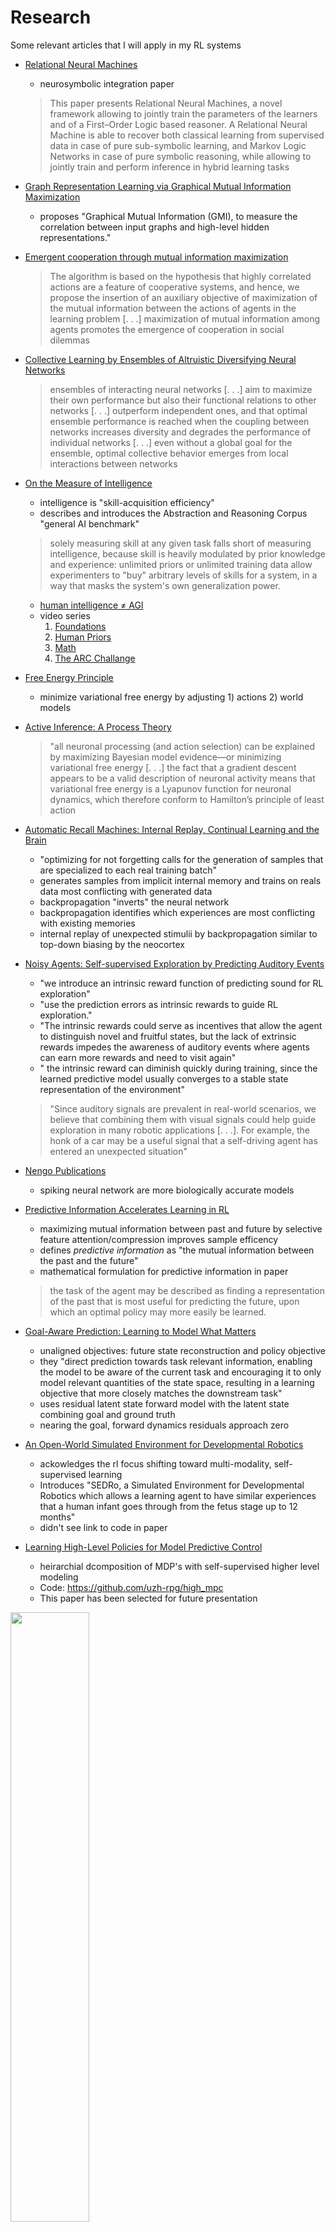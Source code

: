 # Research

Some relevant articles that I will apply in my RL systems

- [Relational Neural Machines](https://arxiv.org/abs/2002.02193)
  - neurosymbolic integration paper
  > This paper presents Relational Neural Machines, a novel framework allowing to jointly train the parameters of the learners and of a First–Order Logic based reasoner. A Relational Neural Machine is able to recover both classical learning from supervised data in case of pure sub-symbolic learning, and Markov Logic Networks in case of pure symbolic reasoning, while
allowing to jointly train and perform inference in hybrid learning tasks

- [Graph Representation Learning via Graphical Mutual Information Maximization](https://arxiv.org/abs/2002.01169)
  - proposes "Graphical Mutual Information (GMI), to measure the correlation between input graphs and high-level hidden representations."

- [Emergent cooperation through mutual information maximization](https://arxiv.org/abs/2006.11769)
  >  The algorithm is based on the hypothesis that highly correlated actions are a feature of cooperative systems, and hence, we propose the insertion of an auxiliary objective of maximization of the mutual information between the actions of agents in the learning problem \[. . .\] maximization of mutual information among agents promotes the emergence of cooperation in social dilemmas

- [Collective Learning by Ensembles of Altruistic Diversifying Neural Networks](https://arxiv.org/abs/2006.11671)
  > ensembles of interacting neural networks \[. . .\] aim to maximize their own performance but also their functional relations to other networks \[. . .\] outperform independent ones, and that optimal ensemble performance is reached when the coupling between networks increases diversity and degrades the performance of individual networks \[. . .\] even without a global goal for the ensemble, optimal collective behavior emerges from local interactions between networks

- [On the Measure of Intelligence](https://arxiv.org/abs/1911.01547)
  - intelligence is "skill-acquisition efficiency"
  - describes and introduces the Abstraction and Reasoning Corpus "general AI benchmark" 
  > solely measuring skill at any given task falls short of measuring intelligence, because skill is heavily modulated by prior knowledge and experience: unlimited priors or unlimited training data allow experimenters to "buy" arbitrary levels of skills for a system, in a way that masks the system's own generalization power.
  - [human intelligence &ne; AGI](https://arxiv.org/abs/2007.07710)
  - video series
    1. [Foundations](https://youtu.be/3_qGrmD6iQY)
    2. [Human Priors](https://youtu.be/THcuTJbeD34)
    3. [Math](https://youtu.be/cuyM63ugsxI)
    4. [The ARC Challange](https://youtu.be/O9kFX33nUcU)

- [Free Energy Principle](https://en.wikipedia.org/wiki/Free_energy_principle)
  - minimize variational free energy by adjusting 1) actions 2) world models

- [Active Inference: A Process Theory](https://www.mitpressjournals.org/doi/pdf/10.1162/NECO_a_00912#:~:text=In%20brief%2C%20active%20inference%20separates,model%20of%20(observed)%20outcomes.)
  > "all neuronal processing (and action selection) can be explained by maximizing Bayesian model evidence—or minimizing variational free energy \[. . .\] the fact that a gradient descent appears to be a valid description of neuronal activity means that variational free energy is a Lyapunov function for neuronal dynamics, which therefore conform to Hamilton’s principle of least action

- [Automatic Recall Machines: Internal Replay, Continual Learning and the Brain](https://arxiv.org/abs/2006.12323)
  - "optimizing for not forgetting calls for the generation of samples that are specialized to each real training batch"
  - generates samples from implicit internal memory and trains on reals data most conflicting with generated data
  - backpropagation "inverts" the neural network
  - backpropagation identifies which experiences are most conflicting with existing memories
  - internal replay of unexpected stimulii by backpropagation similar to top-down biasing by the neocortex

- [Noisy Agents: Self-supervised Exploration by Predicting Auditory Events](https://arxiv.org/abs/2007.13729)
  - "we introduce an intrinsic reward function of predicting sound for RL exploration"
  - "use the prediction errors as intrinsic rewards to guide RL exploration."
  - "The intrinsic rewards could serve as incentives that allow the agent to distinguish novel and fruitful states, but the lack of extrinsic rewards impedes the awareness of auditory events where agents can earn more rewards and need to visit again"
  - " the intrinsic reward can diminish quickly during training, since the learned predictive model usually converges to a stable state representation of the environment"
  > "Since auditory signals are prevalent in real-world scenarios, we believe that combining them with visual signals could help guide exploration in many robotic applications [. . .]. For example, the honk of a car may be a useful signal that a self-driving agent has entered an unexpected situation"

- [Nengo Publications](nengo.ai/publications)
  - spiking neural network are more biologically accurate models 
  
- [Predictive Information Accelerates Learning in RL](https://arxiv.org/pdf/2007.12401.pdf)
  - maximizing mutual information between past and future by selective feature attention/compression improves sample efficency
  - defines _predictive information_ as "the mutual information between the past and the future"
  - mathematical formulation for predictive information in paper
  > the task of the agent may be described as finding a representation of the past that is most useful for predicting the future, upon which an optimal policy may more easily be learned.

- [Goal-Aware Prediction: Learning to Model What Matters](https://arxiv.org/abs/2007.07170)
  - unaligned objectives: future state reconstruction and policy objective
  - they "direct prediction towards task relevant information, enabling the model to be aware of the current task and encouraging it to only model relevant quantities of the state space, resulting in a learning objective that more closely matches the downstream task"
  - uses residual latent state forward model with the latent state combining goal and ground truth
  - nearing the goal, forward dynamics residuals approach zero

- [An Open-World Simulated Environment for Developmental Robotics](https://arxiv.org/abs/2007.09300)
  - ackowledges the rl focus shifting toward multi-modality, self-supervised learning
  - Introduces "SEDRo, a Simulated Environment for Developmental Robotics which allows a learning agent to have similar experiences that a human infant goes through from the fetus stage up to 12 months"
  - didn't see link to code in paper

- [Learning High-Level Policies for Model Predictive Control](https://arxiv.org/abs/2007.10284)
  - heirarchial dcomposition of MDP's with self-supervised higher level modeling
  - Code: https://github.com/uzh-rpg/high_mpc
  - This paper has been selected for future presentation
 <img src="https://github.com/uzh-rpg/high_mpc/raw/master/docs/figures/MethodOverview.png" width=50%>
 
- [Reinforcement Communication Learning in Different Social Network
Structures](https://arxiv.org/abs/2007.09820)
  - more connected social networks converge to more consistant dialects
  
- [Beyond Prioritized Replay: Sampling States in Model-Based RL via Simulated Priorities](https://arxiv.org/pdf/2007.09569.pdf)
  - actively search for high priority states with gradient *ascent*
  - simulated prioritized trajectories are generally diverse
  
- [ESCELL: Emergent Symbolic Cellular Language](https://arxiv.org/abs/2007.09469)
  - a sender and reciever cooperate to build emergant symbolic language to describe biological cells
  
- [Complex Skill Acquisition through Simple Skill Adversarial Imitation Learning](https://arxiv.org/abs/2007.10281)
  - "Some skills can be considered as approximate combinations of certain subskill"
  - aims to learn a "latent space structure so that relationships between embeddings of behaviors and embeddings of subskills that comprise these behaviors are captured in a meaningful way"
 
- Generate temporal superresolution trajectories by training on accelerated sequences

# General AI References

## Meta-learning beyond few-shot learning

> When we say a task was “easy” to learn, we usually mean that it didn’t take us too long and that the process was relatively smooth. From a machine learning perspective, this implies rapid convergence. It also implies parameter updates should improve performance monotonically (well, in expectation at least). Oscillating back and forth is equivalent to not knowing what to do.
>
> Both these notions revolve around how we travel from our initialisation to our final destination on the model’s loss surface. The ideal is a going straight down-hill to the parameterisation with smallest loss for the given task. Worst case is taking a long detour with lots of back-and-forts. In Leap, we leverage the following insight:
>
> Transferring knowledge therefore implies influencing the parameter trajectory such that it converges as rapidly and smoothly as possible.
>
> ![surf](http://flennerhag.com/img/leap/surf.png)
>
> Transferring knowledge across learning processes means that learning a new task becomes easier in the sense that we enjoy a shorter and smoother parameter trajectory.
>
> ...
>
> Consequently, we can learn to transfer knowledge across learning processes by learning an initialisation such that the expected distance we have to travel when learning a similar task is as short as possible.
>
> ...
>
> Leap learns an initialisation $\theta_0$ such that the expected distance of any learning process from that task distribution is as short as possible in expectation. Thus, Leap extracts information across a variety of learning processes during meta-training and condenses it into a good initial guess that ensures learning a new task is as easy as possible. Importantly, this initial guess has nothing to do with the details of the final parameterisation on any task, it is meta-learned to facilitate the process of learning those parameters, whatever they might be.
>
> ![evo](http://flennerhag.com/img/leap/evo.png)
>
> Leap learns an initialisation that induces faster learning on tasks from the given task distribution. By minimising the distance we need to travel, we make tasks as ‘easy’ as possible to learn.

http://flennerhag.com/2019-05-09-transferring-knowledge-across-learning-processes/

https://arxiv.org/abs/1812.01054

**This means new modules should be born where they may be least specialized but have fasted mean predicted convergence speed**

- [Mind Your Manners! A Dataset and A Continual Learning Approach for Assessing Social Appropriateness of Robot Actions](https://arxiv.org/abs/2007.12506)
  - dataset of robot action appropriatenes

